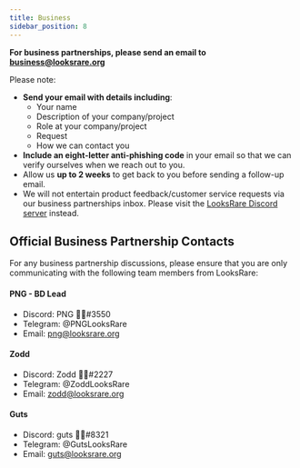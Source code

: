 ```yaml
---
title: Business
sidebar_position: 8
---
```


**For business partnerships, please send an email to [business@looksrare.org](mailto:business@looksrare.org)**

Please note:

- **Send your email with details including**:
  - Your name
  - Description of your company/project
  - Role at your company/project
  - Request
  - How we can contact you
- **Include an eight-letter anti-phishing code** in your email so that we can verify ourselves when we reach out to you.
- Allow us **up to 2 weeks** to get back to you before sending a follow-up email.
- We will not entertain product feedback/customer service requests via our business partnerships inbox. Please visit the [LooksRare Discord server](https://discord.com/invite/looksrare) instead.

## Official Business Partnership Contacts

For any business partnership discussions, please ensure that you are only communicating with the following team members from LooksRare:

#### PNG - BD Lead

- Discord: PNG 👀💎#3550
- Telegram: @PNGLooksRare
- Email: [png@looksrare.org](mailto:png@looksrare.org)

#### Zodd

- Discord: Zodd 👀💎#2227
- Telegram: @ZoddLooksRare
- Email: [zodd@looksrare.org](mailto:zodd@looksrare.org)

#### Guts

- Discord: guts 👀💎#8321
- Telegram: @GutsLooksRare
- Email: [guts@looksrare.org](mailto:guts@looksrare.org)
